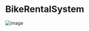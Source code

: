 # BikeRentalSystem
![image](https://user-images.githubusercontent.com/88158022/210263571-d05570a8-154f-4187-a4c5-52739fdd3a33.png)
